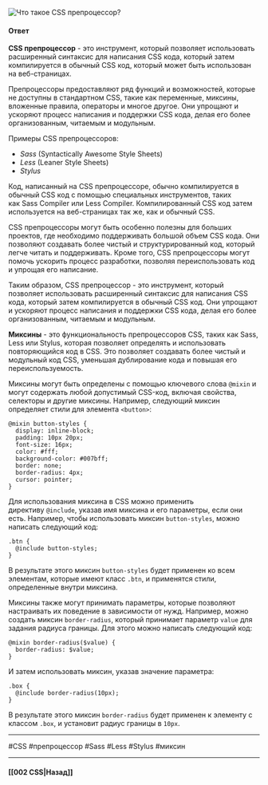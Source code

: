 ![Что такое CSS препроцессор?](https://youtu.be/kx3dR6ztICU?t=159)

#### Ответ

**CSS препроцессор** - это инструмент, который позволяет использовать расширенный синтаксис для написания CSS кода, который затем компилируется в обычный CSS код, который может быть использован на веб-страницах.

Препроцессоры предоставляют ряд функций и возможностей, которые не доступны в стандартном CSS, такие как переменные, миксины, вложенные правила, операторы и многое другое. Они упрощают и ускоряют процесс написания и поддержки CSS кода, делая его более организованным, читаемым и модульным.

Примеры CSS препроцессоров:

- *Sass* (Syntactically Awesome Style Sheets)
- *Less* (Leaner Style Sheets)
- *Stylus*

Код, написанный на CSS препроцессоре, обычно компилируется в обычный CSS код с помощью специальных инструментов, таких как Sass Compiler или Less Compiler. Компилированный CSS код затем используется на веб-страницах так же, как и обычный CSS.

CSS препроцессоры могут быть особенно полезны для больших проектов, где необходимо поддерживать большой объем CSS кода. Они позволяют создавать более чистый и структурированный код, который легче читать и поддерживать. Кроме того, CSS препроцессоры могут помочь ускорить процесс разработки, позволяя переиспользовать код и упрощая его написание.

Таким образом, CSS препроцессор - это инструмент, который позволяет использовать расширенный синтаксис для написания CSS кода, который затем компилируется в обычный CSS код. Они упрощают и ускоряют процесс написания и поддержки CSS кода, делая его более организованным, читаемым и модульным.

**Миксины** - это функциональность препроцессоров CSS, таких как Sass, Less или Stylus, которая позволяет определять и использовать повторяющийся код в CSS. Это позволяет создавать более чистый и модульный код CSS, уменьшая дублирование кода и повышая его переиспользуемость.

Миксины могут быть определены с помощью ключевого слова `@mixin` и могут содержать любой допустимый CSS-код, включая свойства, селекторы и другие миксины. Например, следующий миксин определяет стили для элемента `<button>`:

```
@mixin button-styles {
  display: inline-block;
  padding: 10px 20px;
  font-size: 16px;
  color: #fff;
  background-color: #007bff;
  border: none;
  border-radius: 4px;
  cursor: pointer;
}
```

Для использования миксина в CSS можно применить директиву `@include`, указав имя миксина и его параметры, если они есть. Например, чтобы использовать миксин `button-styles`, можно написать следующий код:

```
.btn {
  @include button-styles;
}
```

В результате этого миксин `button-styles` будет применен ко всем элементам, которые имеют класс `.btn`, и применятся стили, определенные внутри миксина.

Миксины также могут принимать параметры, которые позволяют настраивать их поведение в зависимости от нужд. Например, можно создать миксин `border-radius`, который принимает параметр `value` для задания радиуса границы. Для этого можно написать следующий код:

```
@mixin border-radius($value) {
  border-radius: $value;
}
```

И затем использовать миксин, указав значение параметра:

```
.box {
  @include border-radius(10px);
}
```

В результате этого миксин `border-radius` будет применен к элементу с классом `.box`, и установит радиус границы в `10px`.

___
#CSS #препроцессор #Sass #Less #Stylus #миксин

___

#### [[002 CSS|Назад]]